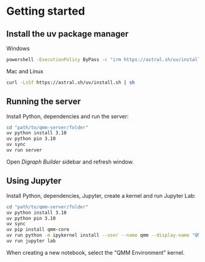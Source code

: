 
# Getting started

## Install the uv package manager

Windows

```sh
powershell -ExecutionPolicy ByPass -c "irm https://astral.sh/uv/install.ps1 | iex"
```

Mac and Linux

```sh
curl -LsSf https://astral.sh/uv/install.sh | sh
```

## Running the server

Install Python, dependencies and run the server:

```sh
cd "path/to/qmm-server/folder"
uv python install 3.10
uv python pin 3.10
uv sync
uv run server
```

Open *Digraph Builder* sidebar and refresh window.

## Using Jupyter

Install Python, dependencies, Jupyter, create a kernel and run Jupyter Lab:

```sh
cd "path/to/qmm-server/folder"
uv python install 3.10
uv python pin 3.10
uv sync
uv pip install qmm-core
uv run python -m ipykernel install --user --name qmm --display-name "QMM Environment"
uv run jupyter lab
```

When creating a new notebook, select the "QMM Environment" kernel.
